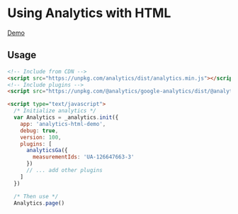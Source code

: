 # Using Analytics with HTML

[Demo](https://analytics-html-example.netlify.com/)

## Usage

```html
<!-- Include from CDN -->
<script src="https://unpkg.com/analytics/dist/analytics.min.js"></script>
<!-- Include plugins -->
<script src="https://unpkg.com/@analytics/google-analytics/dist/@analytics/google-analytics.min.js"></script>

<script type="text/javascript">
  /* Initialize analytics */
  var Analytics = _analytics.init({
    app: 'analytics-html-demo',
    debug: true,
    version: 100,
    plugins: [
      analyticsGa({
        measurementIds: 'UA-126647663-3'
      })
      // ... add other plugins
    ]
  })

  /* Then use */
  Analytics.page()
```
